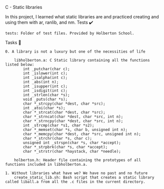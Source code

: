 C - Static libraries

In this project, I learned what static libraries are and practiced creating and using them with ar, ranlib, and nm.
Tests ✔️

    tests: Folder of test files. Provided by Holberton School.

Tasks 📃

    0. A library is not a luxury but one of the necessities of life

        libholberton.a: C Static library containing all the functions listed below:
            int _putchar(char c);
            int _islower(int c);
            int _isalpha(int c);
            int _abs(int n);
            int _isupper(int c);
            int _isdigit(int c);
            int _strlen(char *s);
            void _puts(char *s);
            char *_strcpy(char *dest, char *src);
            int _atoi(char *s);
            char *_strcat(char *dest, char *src);
            char *_strncat(char *dest, char *src, int n);
            char *_strncpy(char *dest, char *src, int n);
            int _strcmp(char *s1, char *s2);
            char *_memset(char *s, char b, unsigned int n);
            char *_memcpy(char *dest, char *src, unsigned int n);
            char *_strchr(char *s, char c);
            unsigned int _strspn(char *s, char *accept);
            char *_strpbrk(char *s, char *accept);
            char *_strstr(char *haystack, char *needle);

        holberton.h: Header file containing the prototypes of all functions included in libholberton.a.

    1. Without libraries what have we? We have no past and no future
        create_static_lib.sh: Bash script that creates a static library called liball.a from all the .c files in the current directory.

